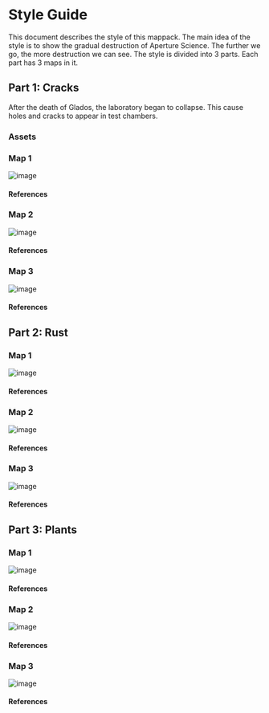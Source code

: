 # Style Guide
This document describes the style of this mappack. The main idea of the style is to show the gradual destruction of Aperture Science. The further we go, the more destruction we can see. The style is divided into 3 parts. Each part has 3 maps in it.

## Part 1: Сracks
After the death of Glados, the laboratory began to collapse. This cause holes and cracks to appear in test chambers.

### Assets

### Map 1

![image](https://github.com/leankee/ruins/assets/59232816/4f27bb1c-f50a-408f-aa02-5eb80c6a7cc3)

#### References

### Map 2

![image](https://github.com/leankee/ruins/assets/59232816/0af625cb-1045-4665-aa08-2f9e80d90063)

#### References

### Map 3
![image](https://github.com/leankee/ruins/assets/59232816/5b102538-2719-42f5-999a-761b7aef1446)

#### References

## Part 2: Rust

### Map 1
![image](https://github.com/leankee/ruins/assets/59232816/158a2c08-93d1-46a1-8de5-e034dd87f842)

#### References

### Map 2
![image](https://github.com/leankee/ruins/assets/59232816/b8bc6cb0-885b-4beb-aa6a-4d495f0a16f8)

#### References

### Map 3
![image](https://github.com/leankee/ruins/assets/59232816/da608f38-2eb0-4135-870a-cbeb59730242)

#### References

##  Part 3: Plants

### Map 1

![image](https://github.com/leankee/ruins/assets/59232816/9fd08fb2-092b-441f-ab65-87b8aa1cbc36)

#### References

### Map 2

![image](https://github.com/leankee/ruins/assets/59232816/bcaa622c-5da6-4739-8d02-f3fd7f568215)

#### References

### Map 3

![image](https://github.com/leankee/ruins/assets/59232816/f8b9b38d-dae5-48fb-9ce5-4ef2060d90fa)

#### References
